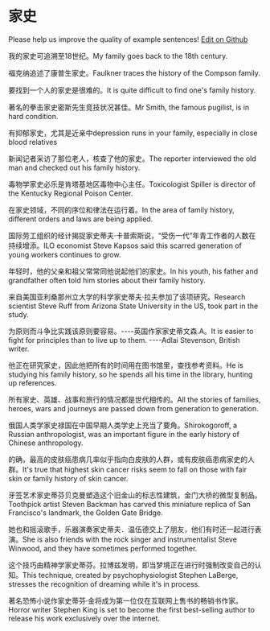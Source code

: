 # 家史

Please help us improve the quality of example sentences! [Edit on Github](https://github.com/jiyushe/jiyu-example-sentence-source/blob/main/chinese/jiashi_4.md)

<p><span class="chinese">我的家史可追溯至18世纪。</span><span class="english">My family goes back to the 18th century.</span></p>

<p><span class="chinese">福克纳追述了康普生家史。</span><span class="english">Faulkner traces the history of the Compson family.</span></p>

<p><span class="chinese">要找到一个人的家史是很难的。</span><span class="english">It is quite difficult to find one's family history.</span></p>

<p><span class="chinese">著名的拳击家史密斯先生竞技状况甚佳。</span><span class="english">Mr Smith, the famous pugilist, is in hard condition.</span></p>

<p><span class="chinese">有抑郁家史，尤其是近亲中</span><span class="english">depression runs in your family, especially in close blood relatives</span></p>

<p><span class="chinese">新闻记者采访了那位老人，核查了他的家史。</span><span class="english">The reporter interviewed the old man and checked out his family history.</span></p>

<p><span class="chinese">毒物学家史必乐是肯塔基地区毒物中心主任。</span><span class="english">Toxicologist Spiller is director of the Kentucky Regional Poison Center.</span></p>

<p><span class="chinese">在家史领域，不同的序位和律法在运行着。</span><span class="english">In the area of family history, different orders and laws are being applied.</span></p>

<p><span class="chinese">国际劳工组织的经计揭捉家史蒂夫·卡普索斯说，“受伤一代”年青工作者的人数在持续增添。</span><span class="english">ILO economist Steve Kapsos said this scarred generation of young workers continues to grow.</span></p>

<p><span class="chinese">年轻时，他的父亲和祖父常常同他说起他们的家史。</span><span class="english">In his youth, his father and grandfather often told him stories about their family history.</span></p>

<p><span class="chinese">来自美国亚利桑那州立大学的科学家史蒂夫·拉夫参加了该项研究。</span><span class="english">Research scientist Steve Ruff from Arizona State University in the US, took part in the study.</span></p>

<p><span class="chinese">为原则而斗争比实践该原则要容易。----英国作家家史蒂文森.A。</span><span class="english">It is easier to fight for principles than to live up to them. ----Adlai Stevenson, British writer.</span></p>

<p><span class="chinese">他正在研究家史，因此他把所有的时间用在图书馆里，查找参考资料。</span><span class="english">He is studying his family history, so he spends all his time in the library, hunting up references.</span></p>

<p><span class="chinese">所有家史、英雄、战事和旅行的情况都是世代相传的。</span><span class="english">All the stories of families, heroes, wars and journeys are passed down from generation to generation.</span></p>

<p><span class="chinese">俄国人类学家史禄国在中国早期人类学史上充当了要角。</span><span class="english">Shirokogoroff, a Russian anthropologist, was an important figure in the early history of Chinese anthropology.</span></p>

<p><span class="chinese">的确，最高的皮肤癌患病几率似乎指向白皮肤的人群，或有皮肤癌患病家史的人群。</span><span class="english">It's true that highest skin cancer risks seem to fall on those with fair skin or family history of skin cancer.</span></p>

<p><span class="chinese">牙签艺术家史蒂芬贝克曼塑造这个旧金山的标志性建筑，金门大桥的微型复制品。</span><span class="english">Toothpick artist Steven Backman has carved this miniature replica of San Francisco's landmark, the Golden Gate Bridge.</span></p>

<p><span class="chinese">她也和摇滚歌手，乐器演奏家史蒂夫．温伍德交上了朋友，他们有时还一起进行表演。</span><span class="english">She is also friends with the rock singer and instrumentalist Steve Winwood, and they have sometimes performed together.</span></p>

<p><span class="chinese">这个技巧由精神学家史蒂芬。拉博兹发明，即当梦境正在进行时强制改变自己的认知。</span><span class="english">This technique, created by psychophysiologist Stephen LaBerge, stresses the recognition of dreaming while it's in process.</span></p>

<p><span class="chinese">著名恐怖小说作家史蒂芬·金将成为第一位仅在互联网上售书的畅销书作家。</span><span class="english">Horror writer Stephen King is set to become the first best-selling author to release his work exclusively over the internet.</span></p>

